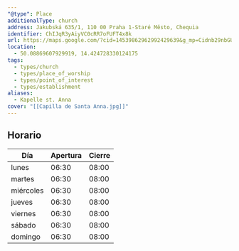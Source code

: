 ```yaml
---
"@type": Place
additionalType: church
address: Jakubská 635/1, 110 00 Praha 1-Staré Město, Chequia
identifier: ChIJqR3yAiyVC0cRR7oFUFT4x8k
url: https://maps.google.com/?cid=14539862962992429639&g_mp=Cidnb29nbGUubWFwcy5wbGFjZXMudjEuUGxhY2VzLlNlYXJjaFRleHQQABgEIAA
location:
  - 50.08869607929919, 14.424728330124175
tags:
  - types/church
  - types/place_of_worship
  - types/point_of_interest
  - types/establishment
aliases:
  - Kapelle st. Anna
cover: "[[Capilla de Santa Anna.jpg]]"
---
```

## Horario

| Día  | Apertura  | Cierre  |
|---|---|---|
| lunes | 06:30 | 08:00 |
| martes | 06:30 | 08:00 |
| miércoles | 06:30 | 08:00 |
| jueves | 06:30 | 08:00 |
| viernes | 06:30 | 08:00 |
| sábado | 06:30 | 08:00 |
| domingo | 06:30 | 08:00 |
